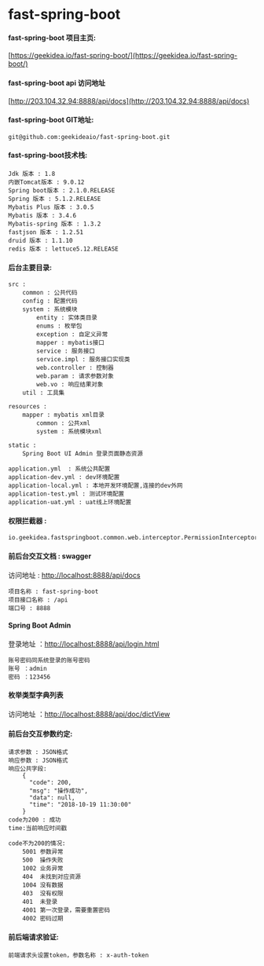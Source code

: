# fast-spring-boot

#### fast-spring-boot 项目主页:
   [https://geekidea.io/fast-spring-boot/](https://geekidea.io/fast-spring-boot/)
     
#### fast-spring-boot api 访问地址
   [http://203.104.32.94:8888/api/docs](http://203.104.32.94:8888/api/docs)
     
#### fast-spring-boot GIT地址:
    git@github.com:geekideaio/fast-spring-boot.git
    
#### fast-spring-boot技术栈:
    Jdk 版本 : 1.8
    内嵌Tomcat版本 : 9.0.12
    Spring boot版本 : 2.1.0.RELEASE
    Spring 版本 : 5.1.2.RELEASE
    Mybatis Plus 版本 : 3.0.5
    Mybatis 版本 : 3.4.6
    Mybatis-spring 版本 : 1.3.2
    fastjson 版本 : 1.2.51
    druid 版本 : 1.1.10
    redis 版本 : lettuce5.12.RELEASE

#### 后台主要目录:  
	src : 
		common : 公共代码
		config : 配置代码
		system : 系统模块
			entity : 实体类目录
			enums : 枚举包
			exception : 自定义异常
			mapper : mybatis接口
			service : 服务接口
			service.impl : 服务接口实现类
			web.controller : 控制器
			web.param : 请求参数对象
			web.vo : 响应结果对象
		util : 工具集
	
	resources : 
		mapper : mybatis xml目录
			common : 公共xml
			system : 系统模块xml
			
	static :
		Spring Boot UI Admin 登录页面静态资源
		
	application.yml  : 系统公共配置
	application-dev.yml : dev环境配置
	application-local.yml : 本地开发环境配置,连接的dev外网
	application-test.yml : 测试环境配置
	application-uat.yml : uat线上环境配置
	
		
#### 权限拦截器 :  
    io.geekidea.fastspringboot.common.web.interceptor.PermissionInterceptor

#### 前后台交互文档 : swagger
 访问地址 : [http://localhost:8888/api/docs](http://localhost:8888/api/docs)
 
    项目名称 : fast-spring-boot
    项目接口名称 : /api
    端口号 : 8888    
         
####  Spring Boot Admin 
   登录地址 ：[http://localhost:8888/api/login.html](http://localhost:8888/api/login.html)
   
    账号密码同系统登录的账号密码
    账号 ：admin
    密码 ：123456
    
####  枚举类型字典列表
   访问地址 ：[http://localhost:8888/api/doc/dictView](http://localhost:8888/api/doc/dictView)
    
#### 前后台交互参数约定:
    请求参数 : JSON格式
    响应参数 : JSON格式
    响应公共字段:
        {
          "code": 200,
          "msg": "操作成功",
          "data": null,
          "time": "2018-10-19 11:30:00"
        }
    code为200 : 成功
    time:当前响应时间戳
    
    code不为200的情况:
        5001 参数异常
        500  操作失败
        1002 业务异常
        404  未找到对应资源
        1004 没有数据
        403  没有权限
        401  未登录
        4001 第一次登录，需要重置密码
        4002 密码过期
        
#### 前后端请求验证:
    前端请求头设置token，参数名称 : x-auth-token